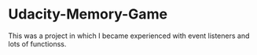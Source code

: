# Udacity-Memory-Game
This was a project in which I became experienced with event listeners and lots of functionss. 
